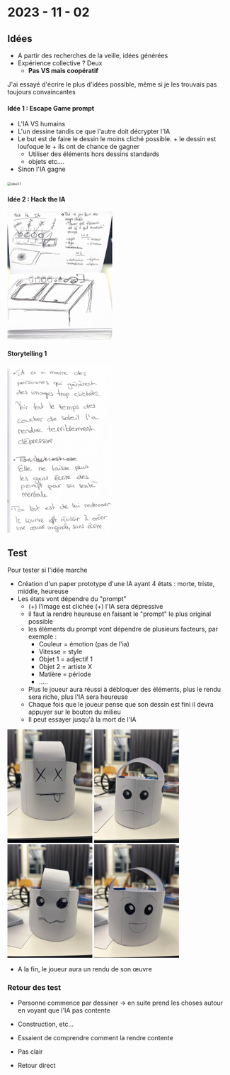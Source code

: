 # 2023 - 11 - 02

## Idées

- A partir des recherches de la veille, idées générées
- Expérience collective ? Deux 
  - **Pas VS mais coopératif**



J'ai essayé d'écrire le plus d'idées possible, même si je les trouvais pas toujours convaincantes

#### Idée 1 : Escape Game prompt

- L'IA VS humains
- L'un dessine tandis ce que l'autre doit décrypter l'IA
- Le but est de faire le dessin le moins cliché possible. + le dessin est loufoque le + ils ont de chance de gagner
  - Utiliser des éléments hors dessins standards
  - objets etc....
- Sinon l'IA gagne

<img src="C:\Users\leyla\Desktop\head-md-future-of-drawing\process\2023-11-02\images\idee2.1.jpeg" alt="idee2.1" style="zoom:50%;" />

#### Idée 2 : Hack the IA

<img src="images\idee2.jpeg" alt="idee2" style="zoom:50%;" />

#### Storytelling 1

<img src="images\storytelling.jpeg" alt="storytelling" style="zoom:50%;" />

## Test

Pour tester si l'idée marche

- Création d'un paper prototype d'une IA ayant 4 états : morte, triste, middle, heureuse
- Les états vont dépendre du "prompt"
  - (+) l'image est clichée (+) l'IA sera dépressive
  - il faut la rendre heureuse en faisant le "prompt" le plus original possible
  - les éléments du prompt vont dépendre de plusieurs facteurs, par exemple : 
    - Couleur = émotion (pas de l'ia)
    - Vitesse = style
    - Objet 1 = adjectif 1
    - Objet 2 =  artiste X
    - Matière = période
    - .....
  - Plus le joueur aura réussi à débloquer des éléments, plus le rendu sera riche, plus l'IA sera heureuse
  - Chaque fois que le joueur pense que son dessin est fini il devra appuyer sur le bouton du milieu
  - Il peut essayer jusqu'à la mort de l'IA

<img src="images\paper-prototype1-4.jpeg" alt="paper-prototype1-4" style="zoom:25%;" />

<img src="images\paper-prototype1.jpeg" alt="paper-prototype1" style="zoom:25%;" />

<img src="images\paper-protype1-2.jpeg" alt="paper-protype1-2" style="zoom:25%;" />

<img src="images\paper-prototype1-3.jpeg" alt="paper-prototype1-3" style="zoom:25%;" />

- A la fin, le joueur aura un rendu de son œuvre

### Retour des test

- Personne commence par dessiner -> en suite prend les choses autour en voyant que l'IA pas contente
- Construction, etc...
- Essaient de comprendre comment la rendre contente 

- Pas clair
- Retour direct 

